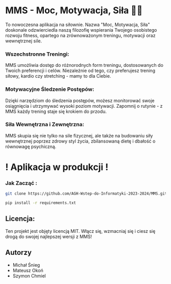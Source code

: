 # MMS - Moc, Motywacja, Siła 💪🚀

To nowoczesna aplikacja na siłownie. Nazwa "Moc, Motywacja, Siła" doskonale odzwierciedla naszą filozofię wspierania Twojego osobistego rozwoju fitness, opartego na zrównoważonym treningu, motywacji oraz wewnętrznej sile.

### Wszechstronne Treningi:

MMS umożliwia dostęp do różnorodnych form treningu, dostosowanych do Twoich preferencji i celów. Niezależnie od tego, czy preferujesz trening siłowy, kardio czy stretching - mamy to dla Ciebie.

### Motywacyjne Śledzenie Postępów:

Dzięki narzędziom do śledzenia postępów, możesz monitorować swoje osiągnięcia i utrzymywać wysoki poziom motywacji. Zapomnij o rutynie - z MMS każdy trening staje się krokiem do przodu.

### Siła Wewnętrzna i Zewnętrzna:

MMS skupia się nie tylko na sile fizycznej, ale także na budowaniu siły wewnętrznej poprzez zdrowy styl życia, zbilansowaną dietę i dbałość o równowagę psychiczną.



# ! Aplikacja w produkcji !
### Jak Zacząć :

```bash
git clone https://github.com/AGH-Wstep-do-Informatyki-2023-2024/MMS.git
```

```bash
pip install -r requirements.txt
```
## Licencja:

Ten projekt jest objęty licencją MIT. Włącz się, wzmacniaj się i ciesz się drogą do swojej najlepszej wersji z MMS!

## Autorzy
- Michał Śnieg
- Mateusz Okoń
- Szymon Chmiel